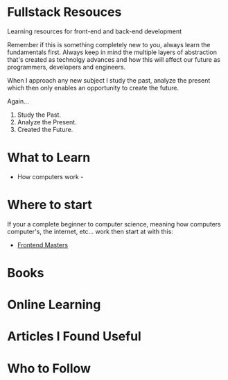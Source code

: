 # Fullstack Resouces
Learning resources for front-end and back-end development

Remember if this is something completely new to you, always learn the fundamentals first. Always keep in mind the multiple layers of abstraction that's created as technolgy advances and how this will affect our future as programmers, developers and engineers. 

When I approach any new subject I study the past, analyze the present which then only enables an opportunity to create the future.

Again...

  1. Study the Past.
  2. Analyze the Present.
  3. Created the Future.

# What to Learn
  * How computers work -

# Where to start

If your a complete beginner to computer science, meaning how computers computer's, the internet, etc... work then start at with this:

* [Frontend Masters ](https://frontendmasters.com/books/front-end-handbook/2017/)


# Books


# Online Learning 


# Articles I Found Useful


# Who to Follow
